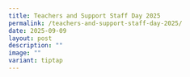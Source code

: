 ```yaml
---
title: Teachers and Support Staff Day 2025
permalink: /teachers-and-support-staff-day-2025/
date: 2025-09-09
layout: post
description: ""
image: ""
variant: tiptap
---
```

